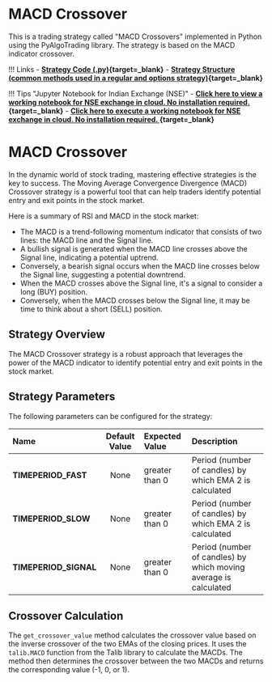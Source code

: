 # MACD Crossover 
This is a trading strategy called "MACD Crossovers" implemented in Python using the PyAlgoTrading library. The strategy is based on the MACD indicator crossover.

!!! Links
    - **[Strategy Code (.py)](https://github.com/algobulls/pyalgostrategypool/blob/master/pyalgostrategypool/macd_crossover.py){target=_blank}**
    - **[Strategy Structure (common methods used in a regular and options strategy)](strategy_guides/common_strategy_guide.md){target=_blank}**

!!! Tips "Jupyter Notebook for Indian Exchange (NSE)"
    - **[Click here to view a working notebook for NSE exchange in cloud. No installation required. ](https://nbviewer.org/github/algobulls/pyalgotrading/blob/master/jupyter/nse_equity/macd_crossover.ipynb){target=_blank}**
    - **[Click here to execute a working notebook for NSE exchange in cloud. No installation required. ](https://mybinder.org/v2/gh/algobulls/pyalgotrading/fe289cc5d5df69e7b87b930cce110326645cd99d?urlpath=lab%2Ftree%2Fjupyter%2Fnse_equity%2Fmacd_crossover.ipynb){target=_blank}**

# MACD Crossover 

In the dynamic world of stock trading, mastering effective strategies is the key to success. The Moving Average Convergence Divergence (MACD) Crossover strategy is a powerful tool that can help traders identify potential entry and exit points in the stock market.

Here is a summary of RSI and MACD in the stock market:
- The MACD is a trend-following momentum indicator that consists of two lines: the MACD line and the Signal line. 
- A bullish signal is generated when the MACD line crosses above the Signal line, indicating a potential uptrend. 
- Conversely, a bearish signal occurs when the MACD line crosses below the Signal line, suggesting a potential downtrend.
- When the MACD crosses above the Signal line, it's a signal to consider a long (BUY) position. 
- Conversely, when the MACD crosses below the Signal line, it may be time to think about a short (SELL) position.

## Strategy Overview
The MACD Crossover strategy is a robust approach that leverages the power of the MACD indicator to identify potential entry and exit points in the stock market.

## Strategy Parameters
The following parameters can be configured for the strategy:

| Name                   |  Default Value  | Expected Value   | Description                                                                    |
|:-----------------------|:---------------:|:-----------------|:-------------------------------------------------------------------------------|
| **TIMEPERIOD_FAST**        |      None       | greater than 0   | Period (number of candles) by which EMA 2 is calculated             |
| **TIMEPERIOD_SLOW** |      None       | greater than 0  | Period (number of candles) by which EMA 2 is calculated  |
| **TIMEPERIOD_SIGNAL** |      None       | greater than 0  | Period (number of candles) by which  moving average is calculated  |

## Crossover Calculation

The `get_crossover_value` method calculates the crossover value based on the inverse crossover of the two EMAs of the closing prices. It uses the `talib.MACD` function from the Talib library to calculate the MACDs. The method then determines the crossover between the two MACDs and returns the corresponding value (-1, 0, or 1).